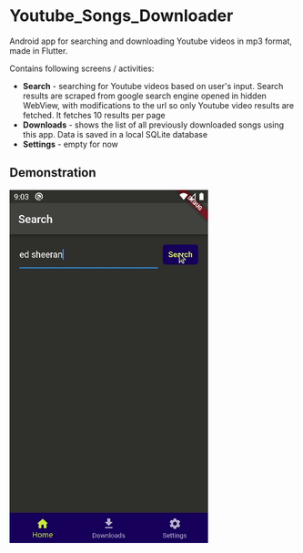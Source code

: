 # Youtube_Songs_Downloader
Android app for searching and downloading Youtube videos in mp3 format, made in Flutter.

Contains following screens / activities:
- **Search** - searching for Youtube videos based on user's input. Search results are scraped from google search engine opened in hidden WebView, with 
modifications to the url so only Youtube video results are fetched. It fetches 10 results per page
- **Downloads** - shows the list of all previously downloaded songs using this app. Data is saved in a local SQLite database
- **Settings** - empty for now

## Demonstration
![](https://github.com/JSusnjara/Youtube_Songs_Downloader/blob/master/Demonstration.gif)

